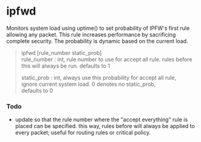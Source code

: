 # ipfwd

Monitors system load using uptime() to set probability of IPFW's first rule
allowing any packet. This rule increases performance by sacrificing complete
security. The probability is dynamic based on the current load.

> ipfwd [rule_number static_prob]  
>   rule_number : int, rule number to use for accept all rule. rules before  
>                 this will always be run. defaults to 1  
>   
>   static_prob : int, always use this probability for accept all rule,  
>                 ignore current system load. 0 denotes no static_prob,  
>                 defaults to 0  

### Todo
- update so that the rule number where the "accept everything" rule is placed
  can be specified. this way, rules before will always be applied to every
  packet; useful for routing rules or critical policy.
